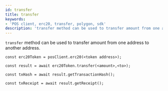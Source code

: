 ```yaml
---
id: transfer
title: transfer
keywords: 
- 'POS client, erc20, transfer, polygon, sdk'
description: 'transfer method can be used to transfer amount from one address to another address.'
---
```


`transfer` method can be used to transfer amount from one address to another address.

```
const erc20Token = posClient.erc20(<token address>);

const result = await erc20Token.transfer(<amount>,<to>);

const txHash = await result.getTransactionHash();

const txReceipt = await result.getReceipt();

```
